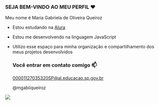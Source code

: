 ### SEJA BEM-VINDO AO MEU PERFIL ❤️

Meu nome é Maria Gabriela de Oliveira Queiroz

- Estou estudando na [Alura](https://www.alura.com.br)
- Estou me desenvolvendo na linguagem JavaScript
- Utilizo esse espaço para minha organização e compartilhamento dos meus projetos desenvolvidos

  ### Você entrar em contato comigo 📫

  00001127035320SP@al.educacao.sp.gov.br
  
  @mgabiiqueiroz

![](https://media.tenor.com/QtL7JnuocPIAAAAM/ni%C3%B1a-japonesa.gif )
